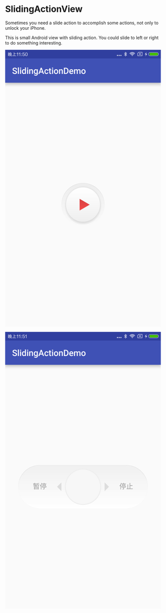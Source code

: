 # SlidingActionView
Sometimes you need a slide action to accomplish some actions, not only to unlock your iPhone.

This is small Android view with sliding action. You could slide to left or right to do something interesting.

![Idle](https://github.com/jinsen47/SlidingActionView/blob/master/png/idle.png)

![Pressed](https://github.com/jinsen47/SlidingActionView/blob/master/png/pressed.png)



